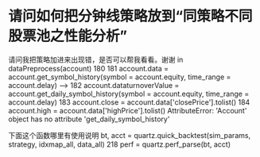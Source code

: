 # 请问如何把分钟线策略放到“同策略不同股票池之性能分析”

请问我把策略加进来出现错，是否可以帮我看看。谢谢
in dataPreprocess(account)
180
181 account.data = account.get_symbol_history(symbol = account.equity, time_range = account.delay)
--&gt; 182 account.dataturnoverValue = account.get_daily_symbol_history(symbol = account.equity, time_range = account.delay)
183 account.close = account.data['closePrice'].tolist()
184 account.high = account.data['highPrice'].tolist()
AttributeError: 'Account' object has no attribute 'get_daily_symbol_history'


下面这个函数哪里有使用说明
bt, acct = quartz.quick_backtest(sim_params, strategy, idxmap_all, data_all)
    218     perf = quartz.perf_parse(bt, acct)